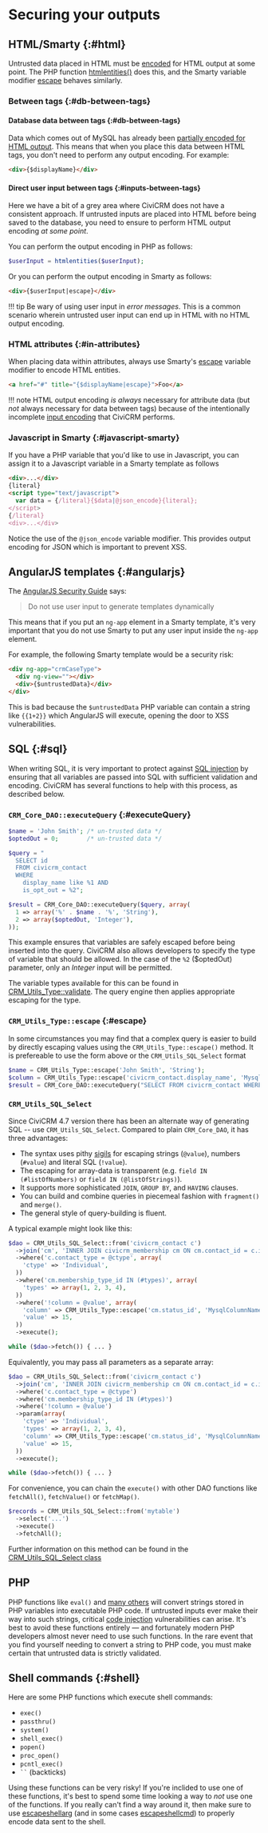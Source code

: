 # Securing your outputs

## HTML/Smarty {:#html}

Untrusted data placed in HTML must be [encoded](index.md#encoding) for HTML output at some point. The PHP function [htmlentities()](http://php.net/manual/en/function.htmlentities.php) does this, and the Smarty variable modifier [escape](https://www.smarty.net/docsv2/en/language.modifier.escape) behaves similarly.

### Between tags {:#db-between-tags}

#### Database data between tags {:#db-between-tags}

Data which comes out of MySQL has already been [partially encoded for HTML output](inputs.md#input-encoding). This means that when you place this data between HTML tags, you don't need to perform any output encoding. For example:

```html
<div>{$displayName}</div>
```

#### Direct user input between tags {:#inputs-between-tags}

Here we have a bit of a grey area where CiviCRM does not have a consistent approach. If untrusted inputs are placed into HTML before being saved to the database, you need to ensure to perform HTML output encoding *at some point*.

You can perform the output encoding in PHP as follows:

```php
$userInput = htmlentities($userInput);
```

Or you can perform the output encoding in Smarty as follows:

```html
<div>{$userInput|escape}</div>
``` 

!!! tip
    Be wary of using user input in *error messages*. This is a common scenario wherein untrusted user input can end up in HTML with no HTML output encoding.

### HTML attributes {:#in-attributes}

When placing data within attributes, always use Smarty's [escape](https://www.smarty.net/docsv2/en/language.modifier.escape) variable modifier to encode HTML entities.

```html
<a href="#" title="{$displayName|escape}">Foo</a>
```

!!! note
    HTML output encoding *is always* necessary for attribute data (but *not* always necessary for data between tags) because of the intentionally incomplete [input encoding](inputs.md#input-encoding) that CiviCRM performs. 
    
### Javascript in Smarty {:#javascript-smarty}

If you have a PHP variable that you'd like to use in Javascript, you can assign it to a Javascript variable in a Smarty template as follows

```html
<div>...</div>
{literal}
<script type="text/javascript">
  var data = {/literal}{$data|@json_encode}{literal};
</script>
{/literal}
<div>...</div>
```

Notice the use of the `@json_encode` variable modifier. This provides output encoding for JSON which is important to prevent XSS. 

## AngularJS templates {:#angularjs}

The [AngularJS Security Guide](https://docs.angularjs.org/guide/security) says:
    
> Do not use user input to generate templates dynamically

This means that if you put an `ng-app` element in a Smarty template, it's very important that you do not use Smarty to put any user input inside the `ng-app` element.

For example, the following Smarty template would be a security risk:

```html
<div ng-app="crmCaseType">
  <div ng-view=""></div>
  <div>{$untrustedData}</div>
</div>
```

This is bad because the `$untrustedData` PHP variable can contain a string like `{{1+2}}` which AngularJS will execute, opening the door to XSS vulnerabilities. 


## SQL {:#sql}

When writing SQL, it is very important to protect against [SQL injection](https://en.wikipedia.org/wiki/SQL_injection) by ensuring that all variables are passed into SQL with sufficient validation and encoding. CiviCRM has several functions to help with this process, as described below.

### `CRM_Core_DAO::executeQuery` {:#executeQuery}

```php
$name = 'John Smith'; /* un-trusted data */
$optedOut = 0;        /* un-trusted data */

$query = "
  SELECT id
  FROM civicrm_contact
  WHERE
    display_name like %1 AND
    is_opt_out = %2";

$result = CRM_Core_DAO::executeQuery($query, array(
  1 => array('%' . $name . '%', 'String'),
  2 => array($optedOut, 'Integer'),
));
```

This example ensures that variables are safely escaped before being inserted into the query. CiviCRM also allows developers to specify the type of variable that should be allowed. In the case of the `%2` ($optedOut) parameter, only an *Integer* input will be permitted.

The variable types available for this can be found in [CRM_Utils_Type::validate](https://github.com/civicrm/civicrm-core/blob/60050425316acb3726305d1c34908074cde124c7/CRM/Utils/Type.php#L378). The query engine then applies appropriate escaping for the type.

### `CRM_Utils_Type::escape` {:#escape}

In some circumstances you may find that a complex query is easier to build by directly escaping values using the `CRM_Utils_Type::escape()` method. It is prefereable to use the form above or the `CRM_Utils_SQL_Select` format

```php
$name = CRM_Utils_Type::escape('John Smith', 'String');
$column = CRM_Utils_Type::escape('civicrm_contact.display_name', 'MysqlColumnNameOrAlias');
$result = CRM_Core_DAO::executeQuery("SELECT FROM civicrm_contact WHERE $column like '%$name%'");
```

### `CRM_Utils_SQL_Select`

Since CiviCRM 4.7 version there has been an alternate way of generating SQL -- use `CRM_Utils_SQL_Select`. Compared to plain `CRM_Core_DAO`, it has three advantages:

 * The syntax uses pithy [sigils](https://en.wikipedia.org/wiki/Sigil_(computer_programming)) for escaping strings (`@value`), numbers (`#value`) and literal SQL (`!value`).
 * The escaping for array-data is transparent (e.g. `field IN (#listOfNumbers)` or `field IN (@listOfStrings)`).
 * It supports more sophisticated `JOIN`, `GROUP BY`, and `HAVING` clauses.
 * You can build and combine queries in piecemeal fashion with `fragment()` and `merge()`.
 * The general style of query-building is fluent.

A typical example might look like this:

```php
$dao = CRM_Utils_SQL_Select::from('civicrm_contact c')
  ->join('cm', 'INNER JOIN civicrm_membership cm ON cm.contact_id = c.id')
  ->where('c.contact_type = @ctype', array(
    'ctype' => 'Individual',
  ))
  ->where('cm.membership_type_id IN (#types)', array(
    'types' => array(1, 2, 3, 4),
  ))
  ->where('!column = @value', array(
    'column' => CRM_Utils_Type::escape('cm.status_id', 'MysqlColumnNameOrAlias'),
    'value' => 15,
  ))
  ->execute();

while ($dao->fetch()) { ... }
```

Equivalently, you may pass all parameters as a separate array:

```php
$dao = CRM_Utils_SQL_Select::from('civicrm_contact c')
  ->join('cm', 'INNER JOIN civicrm_membership cm ON cm.contact_id = c.id')
  ->where('c.contact_type = @ctype')
  ->where('cm.membership_type_id IN (#types)')
  ->where('!column = @value')
  ->param(array(
    'ctype' => 'Individual',
    'types' => array(1, 2, 3, 4),
    'column' => CRM_Utils_Type::escape('cm.status_id', 'MysqlColumnNameOrAlias'),
    'value' => 15,
  ))
  ->execute();

while ($dao->fetch()) { ... }
```

For convenience, you can chain the `execute()` with other DAO functions like `fetchAll()`, `fetchValue()` or `fetchMap()`.

```php
$records = CRM_Utils_SQL_Select::from('mytable')
  ->select('...')
  ->execute()
  ->fetchAll();
```

Further information on this method can be found in the [CRM_Utils_SQL_Select class](https://github.com/civicrm/civicrm-core/blob/6db7061/CRM/Utils/SQL/Select.php#L33)

## PHP

PHP functions like `eval()` and [many others](https://stackoverflow.com/questions/3115559/exploitable-php-functions/3697776#3697776) will convert strings stored in PHP variables into executable PHP code. If untrusted inputs ever make their way into such strings, critical [code injection](https://www.owasp.org/index.php/Code_Injection) vulnerabilities can arise. It's best to avoid these functions entirely &mdash; and fortunately modern PHP developers almost never need to use such functions. In the rare event that you find yourself needing to convert a string to PHP code, you must make certain that untrusted data is strictly validated.


## Shell commands {:#shell}

Here are some PHP functions which execute shell commands: 

* `exec()`
* `passthru()`
* `system()`
* `shell_exec()`
* `popen()`
* `proc_open()`
* `pcntl_exec()`
* ``` `` ``` (backticks) 

Using these functions can be very risky! If you're inclided to use one of these functions, it's best to spend some time looking a way to *not* use one of the functions. If you really can't find a way around it, then make sure to use [escapeshellarg](http://php.net/manual/en/function.escapeshellarg.php) (and in some cases [escapeshellcmd](http://php.net/manual/en/function.escapeshellcmd.php)) to properly encode data sent to the shell.

